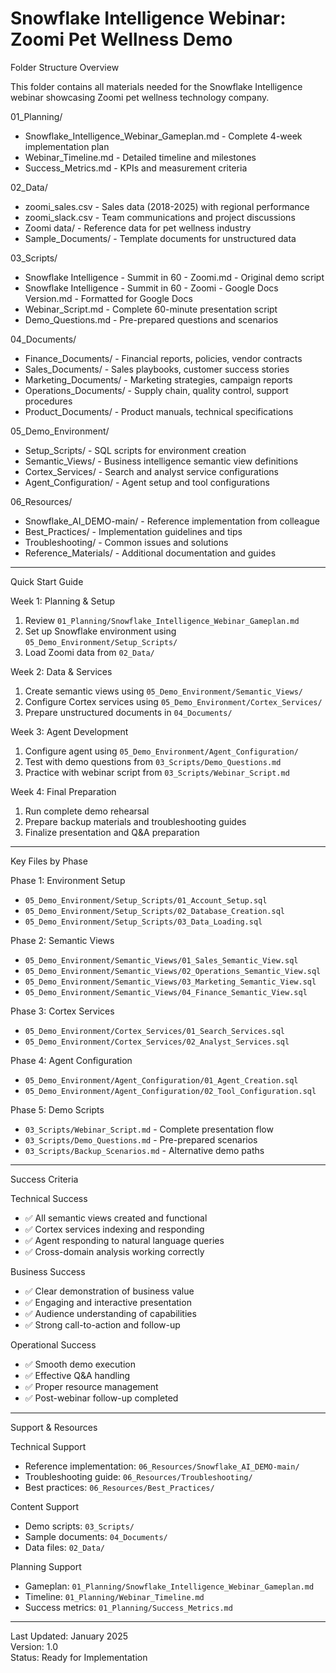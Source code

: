 # Snowflake Intelligence Webinar: Zoomi Pet Wellness Demo

 Folder Structure Overview

This folder contains all materials needed for the Snowflake Intelligence webinar showcasing Zoomi pet wellness technology company.

01_Planning/
- Snowflake_Intelligence_Webinar_Gameplan.md - Complete 4-week implementation plan
- Webinar_Timeline.md - Detailed timeline and milestones
- Success_Metrics.md - KPIs and measurement criteria

02_Data/
- zoomi_sales.csv - Sales data (2018-2025) with regional performance
- zoomi_slack.csv - Team communications and project discussions
- Zoomi data/ - Reference data for pet wellness industry
- Sample_Documents/ - Template documents for unstructured data

03_Scripts/
- Snowflake Intelligence - Summit in 60 - Zoomi.md - Original demo script
- Snowflake Intelligence - Summit in 60 - Zoomi - Google Docs Version.md - Formatted for Google Docs
- Webinar_Script.md - Complete 60-minute presentation script
- Demo_Questions.md - Pre-prepared questions and scenarios

04_Documents/
- Finance_Documents/ - Financial reports, policies, vendor contracts
- Sales_Documents/ - Sales playbooks, customer success stories
- Marketing_Documents/ - Marketing strategies, campaign reports
- Operations_Documents/ - Supply chain, quality control, support procedures
- Product_Documents/ - Product manuals, technical specifications

05_Demo_Environment/
- Setup_Scripts/ - SQL scripts for environment creation
- Semantic_Views/ - Business intelligence semantic view definitions
- Cortex_Services/ - Search and analyst service configurations
- Agent_Configuration/ - Agent setup and tool configurations

06_Resources/
- Snowflake_AI_DEMO-main/ - Reference implementation from colleague
- Best_Practices/ - Implementation guidelines and tips
- Troubleshooting/ - Common issues and solutions
- Reference_Materials/ - Additional documentation and guides

---

 Quick Start Guide

Week 1: Planning & Setup
1. Review `01_Planning/Snowflake_Intelligence_Webinar_Gameplan.md`
2. Set up Snowflake environment using `05_Demo_Environment/Setup_Scripts/`
3. Load Zoomi data from `02_Data/`

Week 2: Data & Services
1. Create semantic views using `05_Demo_Environment/Semantic_Views/`
2. Configure Cortex services using `05_Demo_Environment/Cortex_Services/`
3. Prepare unstructured documents in `04_Documents/`

Week 3: Agent Development
1. Configure agent using `05_Demo_Environment/Agent_Configuration/`
2. Test with demo questions from `03_Scripts/Demo_Questions.md`
3. Practice with webinar script from `03_Scripts/Webinar_Script.md`

Week 4: Final Preparation
1. Run complete demo rehearsal
2. Prepare backup materials and troubleshooting guides
3. Finalize presentation and Q&A preparation

---

 Key Files by Phase

Phase 1: Environment Setup
- `05_Demo_Environment/Setup_Scripts/01_Account_Setup.sql`
- `05_Demo_Environment/Setup_Scripts/02_Database_Creation.sql`
- `05_Demo_Environment/Setup_Scripts/03_Data_Loading.sql`

Phase 2: Semantic Views
- `05_Demo_Environment/Semantic_Views/01_Sales_Semantic_View.sql`
- `05_Demo_Environment/Semantic_Views/02_Operations_Semantic_View.sql`
- `05_Demo_Environment/Semantic_Views/03_Marketing_Semantic_View.sql`
- `05_Demo_Environment/Semantic_Views/04_Finance_Semantic_View.sql`

Phase 3: Cortex Services
- `05_Demo_Environment/Cortex_Services/01_Search_Services.sql`
- `05_Demo_Environment/Cortex_Services/02_Analyst_Services.sql`

Phase 4: Agent Configuration
- `05_Demo_Environment/Agent_Configuration/01_Agent_Creation.sql`
- `05_Demo_Environment/Agent_Configuration/02_Tool_Configuration.sql`

Phase 5: Demo Scripts
- `03_Scripts/Webinar_Script.md` - Complete presentation flow
- `03_Scripts/Demo_Questions.md` - Pre-prepared scenarios
- `03_Scripts/Backup_Scenarios.md` - Alternative demo paths

---

 Success Criteria

Technical Success
- ✅ All semantic views created and functional
- ✅ Cortex services indexing and responding
- ✅ Agent responding to natural language queries
- ✅ Cross-domain analysis working correctly

Business Success
- ✅ Clear demonstration of business value
- ✅ Engaging and interactive presentation
- ✅ Audience understanding of capabilities
- ✅ Strong call-to-action and follow-up

Operational Success
- ✅ Smooth demo execution
- ✅ Effective Q&A handling
- ✅ Proper resource management
- ✅ Post-webinar follow-up completed

---

 Support & Resources

Technical Support
- Reference implementation: `06_Resources/Snowflake_AI_DEMO-main/`
- Troubleshooting guide: `06_Resources/Troubleshooting/`
- Best practices: `06_Resources/Best_Practices/`

Content Support
- Demo scripts: `03_Scripts/`
- Sample documents: `04_Documents/`
- Data files: `02_Data/`

Planning Support
- Gameplan: `01_Planning/Snowflake_Intelligence_Webinar_Gameplan.md`
- Timeline: `01_Planning/Webinar_Timeline.md`
- Success metrics: `01_Planning/Success_Metrics.md`

---

Last Updated: January 2025  
Version: 1.0  
Status: Ready for Implementation 